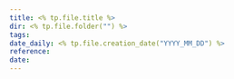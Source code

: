 ```yaml
---
title: <% tp.file.title %>
dir: <% tp.file.folder("") %>
tags: 
date_daily: <% tp.file.creation_date("YYYY_MM_DD") %>
reference: 
date:
---
```

